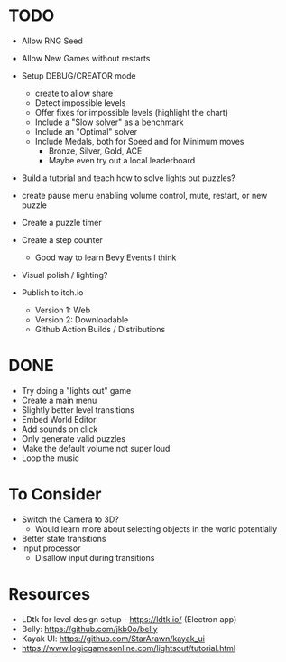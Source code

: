 # TODO
* Allow RNG Seed
* Allow New Games without restarts
* Setup DEBUG/CREATOR mode
  * create to allow share
  * Detect impossible levels
  * Offer fixes for impossible levels (highlight the chart)
  * Include a "Slow solver" as a benchmark
  * Include an "Optimal" solver
  * Include Medals, both for Speed and for Minimum moves
    * Bronze, Silver, Gold, ACE
    * Maybe even try out a local leaderboard
    
* Build a tutorial and teach how to solve lights out puzzles?
* create pause menu enabling volume control, mute, restart, or new puzzle

* Create a puzzle timer
* Create a step counter
  * Good way to learn Bevy Events I think
* Visual polish / lighting?
* Publish to itch.io
  * Version 1: Web
  * Version 2: Downloadable
  * Github Action Builds / Distributions

# DONE
* Try doing a "lights out" game
* Create a main menu
* Slightly better level transitions
* Embed World Editor
* Add sounds on click
* Only generate valid puzzles
* Make the default volume not super loud
* Loop the music

# To Consider
* Switch the Camera to 3D?
  * Would learn more about selecting objects in the world potentially
* Better state transitions
* Input processor
  * Disallow input during transitions

# Resources
* LDtk for level design setup - https://ldtk.io/ (Electron app)
* Belly: https://github.com/jkb0o/belly
* Kayak UI: https://github.com/StarArawn/kayak_ui
* https://www.logicgamesonline.com/lightsout/tutorial.html
